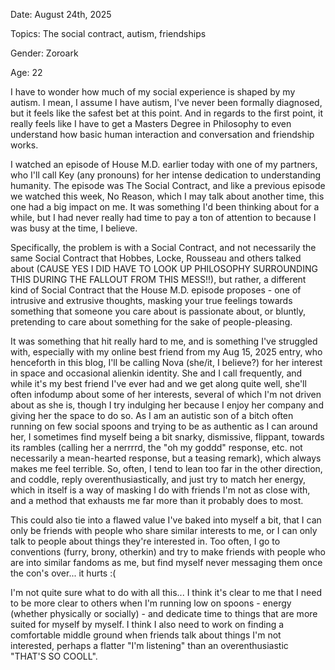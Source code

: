 Date: August 24th, 2025

Topics: The social contract, autism, friendships

Gender: Zoroark

Age: 22

I have to wonder how much of my social experience is shaped by my autism. I mean, I assume I have autism, I've never been formally diagnosed, but it feels like the safest bet at this point. And in regards to the first point, it really feels like I have to get a Masters Degree in Philosophy to even understand how basic human interaction and conversation and friendship works. 

I watched an episode of House M.D. earlier today with one of my partners, who I'll call Key (any pronouns) for her intense dedication to understanding humanity. The episode was The Social Contract, and like a previous episode we watched this week, No Reason, which I may talk about another time, this one had a big impact on me. It was something I'd been thinking about for a while, but I had never really had time to pay a ton of attention to because I was busy at the time, I believe. 

Specifically, the problem is with a Social Contract, and not necessarily the same Social Contract that Hobbes, Locke, Rousseau and others talked about (CAUSE YES I DID HAVE TO LOOK UP PHILOSOPHY SURROUNDING THIS DURING THE FALLOUT FROM THIS MESS!!), but rather, a different kind of Social Contract that the House M.D. episode proposes - one of intrusive and extrusive thoughts, masking your true feelings towards something that someone you care about is passionate about, or bluntly, pretending to care about something for the sake of people-pleasing.

It was something that hit really hard to me, and is something I've struggled with, especially with my online best friend from my Aug 15, 2025 entry, who henceforth in this blog, I'll be calling Nova (she/it, I believe?) for her interest in space and occasional alienkin identity. She and I call frequently, and while it's my best friend I've ever had and we get along quite well, she'll often infodump about some of her interests, several of which I'm not driven about as she is, though I try indulging her because I enjoy her company and giving her the space to do so. As I am an autistic son of a bitch often running on few social spoons and trying to be as authentic as I can around her, I sometimes find myself being a bit snarky, dismissive, flippant, towards its rambles (calling her a nerrrrd, the "oh my goddd" response, etc. not necessarily a mean-hearted response, but a teasing remark), which always makes me feel terrible. So, often, I tend to lean too far in the other direction, and coddle, reply overenthusiastically, and just try to match her energy, which in itself is a way of masking I do with friends I'm not as close with, and a method that exhausts me far more than it probably does to most. 

This could also tie into a flawed value I've baked into myself a bit, that I can only be friends with people who share similar interests to me, or I can only talk to people about things they're interested in. Too often, I go to conventions (furry, brony, otherkin) and try to make friends with people who are into similar fandoms as me, but find myself never messaging them once the con's over... it hurts :(

I'm not quite sure what to do with all this... I think it's clear to me that I need to be more clear to others when I'm running low on spoons - energy (whether physically or socially) - and dedicate time to things that are more suited for myself by myself. I think I also need to work on finding a comfortable middle ground when friends talk about things I'm not interested, perhaps a flatter "I'm listening" than an overenthusiastic "THAT'S SO COOLL".
